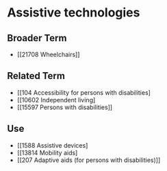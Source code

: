 # Assistive technologies  

## Broader Term

- [[21708 Wheelchairs]]  

## Related Term

- [[104 Accessibility for persons with disabilities]
- [[10602 Independent living]
- [[15597 Persons with disabilities]]  

## Use

- [[1588 Assistive devices]
- [[13814 Mobility aids]
- [[207 Adaptive aids (for persons with disabilities)]]  

